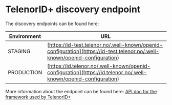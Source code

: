 # TelenorID\+ discovery endpoint

The discovery endpoints can be found here:

| Environment | URL                                                         |
|-------------|-------------------------------------------------------------|
| STAGING     | [https://id-test.telenor.no/.well-known/openid-configuration](https://id-test.telenor.no/.well-known/openid-configuration) |
| PRODUCTION  | [https://id.telenor.no/.well-known/openid-configuration](https://id.telenor.no/.well-known/openid-configuration)  |

More information about the endpoint can be found here: [API doc for the framework used by TelenorID\+](https://identityserver4.readthedocs.io/en/latest/endpoints/discovery.html)